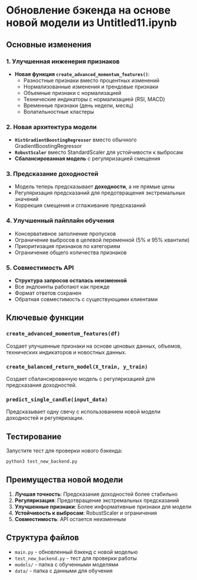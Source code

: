 # Обновление бэкенда на основе новой модели из Untitled11.ipynb

## Основные изменения

### 1. Улучшенная инженерия признаков
- **Новая функция `create_advanced_momentum_features()`**:
  - Разностные признаки вместо процентных изменений
  - Нормализованные изменения и трендовые признаки
  - Объемные признаки с нормализацией
  - Технические индикаторы с нормализацией (RSI, MACD)
  - Временные признаки (день недели, месяц)
  - Волатильностные кластеры

### 2. Новая архитектура модели
- **`HistGradientBoostingRegressor`** вместо обычного GradientBoostingRegressor
- **`RobustScaler`** вместо StandardScaler для устойчивости к выбросам
- **Сбалансированная модель** с регуляризацией смещения

### 3. Предсказание доходностей
- Модель теперь предсказывает **доходности**, а не прямые цены
- Регуляризация предсказаний для предотвращения экстремальных значений
- Коррекция смещения и сглаживание предсказаний

### 4. Улучшенный пайплайн обучения
- Консервативное заполнение пропусков
- Ограничение выбросов в целевой переменной (5% и 95% квантили)
- Приоритизация признаков по категориям
- Ограничение общего количества признаков

### 5. Совместимость API
- **Структура запросов осталась неизменной**
- Все эндпоинты работают как прежде
- Формат ответов сохранен
- Обратная совместимость с существующими клиентами

## Ключевые функции

### `create_advanced_momentum_features(df)`
Создает улучшенные признаки на основе ценовых данных, объемов, технических индикаторов и новостных данных.

### `create_balanced_return_model(X_train, y_train)`
Создает сбалансированную модель с регуляризацией для предсказания доходностей.

### `predict_single_candle(input_data)`
Предсказывает одну свечу с использованием новой модели доходностей и регуляризации.

## Тестирование

Запустите тест для проверки нового бэкенда:
```bash
python3 test_new_backend.py
```

## Преимущества новой модели

1. **Лучшая точность**: Предсказание доходностей более стабильно
2. **Регуляризация**: Предотвращение экстремальных предсказаний
3. **Улучшенные признаки**: Более информативные признаки для модели
4. **Устойчивость к выбросам**: RobustScaler и ограничения
5. **Совместимость**: API остается неизменным

## Структура файлов

- `main.py` - обновленный бэкенд с новой моделью
- `test_new_backend.py` - тест для проверки работы
- `models/` - папка с обученными моделями
- `data/` - папка с данными для обучения

